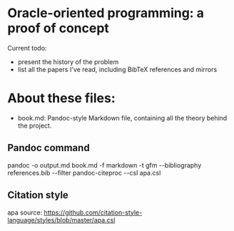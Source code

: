 # Oracle-oriented programming: a proof of concept

Current todo:
- present the history of the problem
- list all the papers I've read, including BibTeX references and mirrors


# About these files:
- book.md: Pandoc-style Markdown file, containing all the theory behind the
project.

## Pandoc command
pandoc -o output.md book.md -f markdown -t gfm --bibliography references.bib --filter pandoc-citeproc --csl apa.csl

## Citation style
apa
source:
https://github.com/citation-style-language/styles/blob/master/apa.csl
